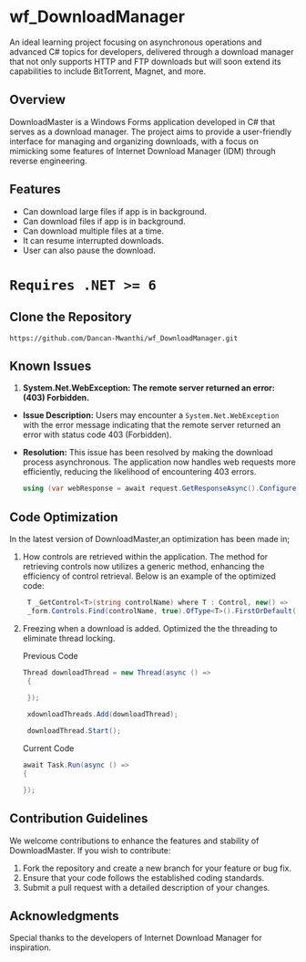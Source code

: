 # wf_DownloadManager
An ideal learning project focusing on asynchronous operations and advanced C# topics for developers, delivered through a download manager that not only supports HTTP and FTP downloads but will soon extend its capabilities to include BitTorrent, Magnet, and more.

## Overview

DownloadMaster is a Windows Forms application developed in C# that serves as a download manager. The project aims to provide a user-friendly interface for managing and organizing downloads, with a focus on mimicking some features of Internet Download Manager (IDM) through reverse engineering.

## Features

- Can download large files if app is in background.
- Can download files if app is in background.
- Can download multiple files at a time.
- It can resume interrupted downloads.
- User can also pause the download.


# `Requires .NET >= 6`

## Clone the Repository
   ````
https://github.com/Dancan-Mwanthi/wf_DownloadManager.git
````
## Known Issues

1. **System.Net.WebException: The remote server returned an error: (403) Forbidden.**
- **Issue Description:** Users may encounter a `System.Net.WebException` with the error message indicating that the remote server returned an error with status code 403 (Forbidden).
- **Resolution:** This issue has been resolved by making the download process asynchronous. The application now handles web requests more efficiently, reducing the likelihood of encountering 403 errors.

  ````csharp
  using (var webResponse = await request.GetResponseAsync().ConfigureAwait(false))

## Code Optimization

In the latest version of DownloadMaster,an optimization has been made in; 

1. How controls are retrieved within the application. The method for retrieving controls now utilizes a generic method, enhancing the efficiency of control retrieval. Below is an example of the optimized code:

   ````csharp
    T _GetControl<T>(string controlName) where T : Control, new() =>
    _form.Controls.Find(controlName, true).OfType<T>().FirstOrDefault() ?? new T();
   ````

2. Freezing when a download is added. Optimized the the threading to eliminate thread locking.

   Previous Code
   `````csharp
   Thread downloadThread = new Thread(async () =>
    {
      
    });
   
    xdownloadThreads.Add(downloadThread);
   
    downloadThread.Start();
   ``````
   
   Current Code
      ````csharp
   await Task.Run(async () =>
   {
      
   });
   ````
  
## Contribution Guidelines

We welcome contributions to enhance the features and stability of DownloadMaster. If you wish to contribute:

1. Fork the repository and create a new branch for your feature or bug fix.
2. Ensure that your code follows the established coding standards.
3. Submit a pull request with a detailed description of your changes.

## Acknowledgments

Special thanks to the developers of Internet Download Manager for inspiration.

